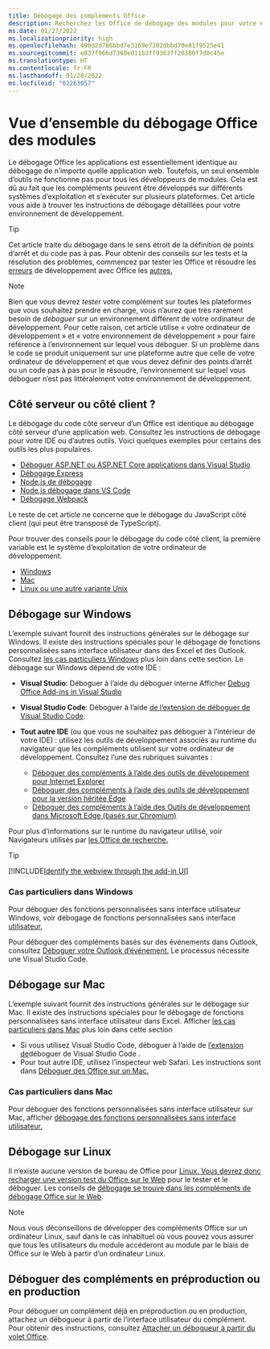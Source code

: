 ```yaml
---
title: Débogage des compléments Office
description: Recherchez les Office de débogage des modules pour votre environnement de développement.
ms.date: 01/27/2022
ms.localizationpriority: high
ms.openlocfilehash: 490d2d786bbd7e3169e7202dbbd70e81f9525e41
ms.sourcegitcommit: e837f966d7360ed11b3ff9363ff20380f7d0c45e
ms.translationtype: HT
ms.contentlocale: fr-FR
ms.lasthandoff: 01/28/2022
ms.locfileid: "62263057"
---
```

# <a name="overview-of-debugging-office-add-ins"></a>Vue d’ensemble du débogage Office des modules

Le débogage Office les applications est essentiellement identique au débogage de n’importe quelle application web. Toutefois, un seul ensemble d’outils ne fonctionne pas pour tous les développeurs de modules. Cela est dû au fait que les compléments peuvent être développés sur différents systèmes d’exploitation et s’exécuter sur plusieurs plateformes. Cet article vous aide à trouver les instructions de débogage détaillées pour votre environnement de développement.

> [!TIP]
> Cet article traite du débogage dans le sens étroit de la définition de points d’arrêt et du code pas à pas. Pour obtenir des conseils sur les tests et la résolution des problèmes, commencez par tester les Office et résoudre les [erreurs](test-debug-office-add-ins.md) de développement avec Office les [autres.](troubleshoot-development-errors.md)

> [!NOTE]
> Bien que vous devrez *tester* votre complément sur toutes les plateformes que vous souhaitez prendre en charge, vous n’aurez que très rarement besoin de *déboguer* sur un environnement différent de votre ordinateur de développement. Pour cette raison, cet article utilise « votre ordinateur de développement » et « votre environnement de développement » pour faire référence à l’environnement sur lequel vous déboguer. Si un problème dans le code se produit uniquement sur une plateforme autre que celle de votre ordinateur de développement et que vous devez définir des points d’arrêt ou un code pas à pas pour le résoudre, l’environnement sur lequel vous déboguer n’est pas littéralement votre environnement de développement.

## <a name="server-side-or-client-side"></a>Côté serveur ou côté client ?

Le débogage du code côté serveur d’un Office est identique au débogage côté serveur d’une application web. Consultez les instructions de débogage pour votre IDE ou d’autres outils. Voici quelques exemples pour certains des outils les plus populaires.

- [Déboguer ASP.NET ou ASP.NET Core applications dans Visual Studio](/visualstudio/debugger/how-to-enable-debugging-for-aspnet-applications)
- [Débogage Express](https://expressjs.com/en/guide/debugging.html)
- [Node.js de débogage](https://nodejs.org/en/docs/guides/debugging-getting-started/)
- [Node.js débogage dans VS Code](https://code.visualstudio.com/docs/nodejs/nodejs-debugging)
- [Débogage Webpack](https://webpack.js.org/contribute/debugging/)

Le reste de cet article ne concerne que le débogage du JavaScript côté client (qui peut être transposé de TypeScript).

Pour trouver des conseils pour le débogage du code côté client, la première variable est le système d’exploitation de votre ordinateur de développement.

- [Windows](#debug-on-windows)
- [Mac](#debug-on-mac)
- [Linux ou une autre variante Unix](#debug-on-linux)

## <a name="debug-on-windows"></a>Débogage sur Windows

L’exemple suivant fournit des instructions générales sur le débogage sur Windows. Il existe des instructions spéciales pour le débogage de fonctions personnalisées sans interface utilisateur dans des Excel et des Outlook. Consultez [les cas particuliers Windows](#special-cases-in-windows) plus loin dans cette section. Le débogage sur Windows dépend de votre IDE :

- **Visual Studio**: Déboguer à l’aide du déboguer interne Afficher [Debug Office Add-ins in Visual Studio](../develop/debug-office-add-ins-in-visual-studio.md)
- **Visual Studio Code**: Déboguer à l’aide [de l’extension de déboguer de Visual Studio Code](debug-with-vs-extension.md).
- **Tout autre IDE** (ou que vous ne souhaitez pas déboguer à l’intérieur de votre IDE) : utilisez les outils de développement associés au runtime du navigateur que les compléments utilisent sur votre ordinateur de développement. Consultez l’une des rubriques suivantes :

    - [Déboguer des compléments à l’aide des outils de développement pour Internet Explorer](debug-add-ins-using-f12-tools-ie.md)
    - [Déboguer des compléments à l’aide des outils de développement pour la version héritée Edge](debug-add-ins-using-devtools-edge-legacy.md)
    - [Déboguer des compléments à l’aide des Outils de développement dans Microsoft Edge (basés sur Chromium)](debug-add-ins-using-devtools-edge-chromium.md)

Pour plus d’informations sur le runtime du navigateur utilisé, voir Navigateurs utilisés par [les Office de recherche.](../concepts/browsers-used-by-office-web-add-ins.md)

> [!TIP]
> [!INCLUDE[Identify the webview through the add-in UI](../includes/identify-webview-in-ui.md)]

### <a name="special-cases-in-windows"></a>Cas particuliers dans Windows

Pour déboguer des fonctions personnalisées sans interface utilisateur Windows, voir débogage de fonctions personnalisées sans interface [utilisateur.](../excel/custom-functions-debugging.md)

Pour déboguer des compléments basés sur des événements dans Outlook, consultez [Déboguer votre Outlook d’événement.](../outlook/debug-autolaunch.md) Le processus nécessite une Visual Studio Code.

## <a name="debug-on-mac"></a>Débogage sur Mac

L’exemple suivant fournit des instructions générales sur le débogage sur Mac. Il existe des instructions spéciales pour le débogage de fonctions personnalisées sans interface utilisateur dans Excel. Afficher [les cas particuliers dans Mac](#special-cases-in-mac) plus loin dans cette section

- Si vous utilisez Visual Studio Code, déboguer à l’aide de [l’extension de](debug-with-vs-extension.md)déboguer de Visual Studio Code .
- Pour tout autre IDE, utilisez l’inspecteur web Safari. Les instructions sont dans [Déboguer des Office sur un Mac.](debug-office-add-ins-on-ipad-and-mac.md)

### <a name="special-cases-in-mac"></a>Cas particuliers dans Mac

Pour déboguer des fonctions personnalisées sans interface utilisateur sur Mac, afficher [débogage des fonctions personnalisées sans interface utilisateur.](../excel/custom-functions-debugging.md)

## <a name="debug-on-linux"></a>Débogage sur Linux

Il n’existe aucune version de bureau de Office pour [ Linux. Vous devrez donc recharger une version test du Office sur le Web](sideload-office-add-ins-for-testing.md) pour le tester et le déboguer. Les conseils de [débogage se trouve dans les compléments de débogage Office sur le Web](debug-add-ins-in-office-online.md).

> [!NOTE]
> Nous vous déconseillons de développer des compléments Office sur un ordinateur Linux, sauf dans le cas inhabituel où vous pouvez vous assurer que tous les utilisateurs du module accéderont au module par le biais de Office sur le Web à partir d’un ordinateur Linux.

## <a name="debug-add-ins-in-staging-or-production"></a>Déboguer des compléments en préproduction ou en production

Pour déboguer un complément déjà en préproduction ou en production, attachez un débogueur à partir de l’interface utilisateur du complément. Pour obtenir des instructions, consultez [Attacher un débogueur à partir du volet Office](attach-debugger-from-task-pane.md).